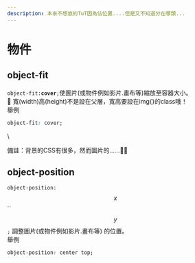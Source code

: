 ```yaml
---
description: 本來不想放的TuT因為佔位置....但是又不知道分在哪類...
---
```


# 物件

## object-fit

`object-fit:`**`cover`**`;`使圖片(或物件例如影片.畫布等)縮放至容器大小。\
🔹 寬(width)高(height)不是設在父層，寬高要設在img{}的class哦！\
舉例

```css
object-fit: cover;
```

\


備註：背景的CSS有很多，然而圖片的......🤪🤪

## object-position

`object-position:` $$x$$ `` $$y$$`;` 調整圖片(或物件例如影片.畫布等) 的位置。\
舉例

```css
object-position: center top;
```
